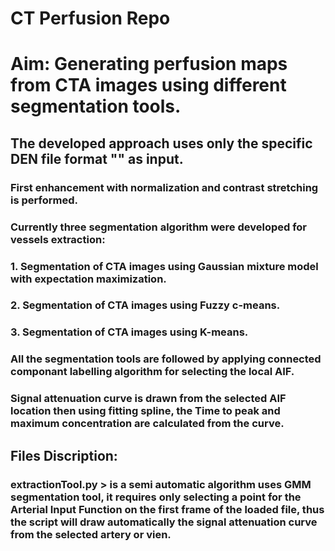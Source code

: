 # CT Perfusion Repo
# Aim: Generating perfusion maps from CTA images using different segmentation tools.

## The developed approach uses only the specific DEN file format ""  as input.

### First enhancement with normalization and contrast stretching is performed. 

### Currently three segmentation algorithm were developed for vessels extraction:

### 1. Segmentation of CTA images using Gaussian mixture model with expectation maximization.
### 2. Segmentation of CTA images using Fuzzy c-means.
### 3. Segmentation of CTA images using K-means. 

### All the segmentation tools are followed by applying connected componant labelling algorithm for selecting the local AIF. 

### Signal attenuation curve is drawn from the selected AIF location then using fitting spline, the Time to peak and maximum concentration are calculated from the curve. 


## Files Discription:

### extractionTool.py > is a semi automatic algorithm uses GMM segmentation tool, it requires only selecting a point for the Arterial Input Function on the first frame of the loaded file, thus the script will draw automatically the signal attenuation curve from the selected artery or vien. 
